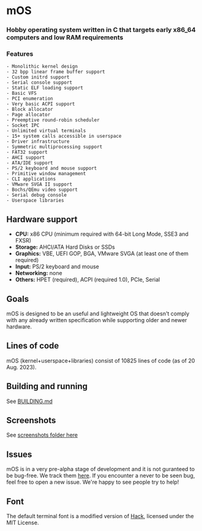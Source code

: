 # mOS

### Hobby operating system written in C that targets early x86_64 computers and low RAM requirements

### Features

    - Monolithic kernel design
    - 32 bpp linear frame buffer support
    - Custom initrd support
    - Serial console support
    - Static ELF loading support
    - Basic VFS
    - PCI enumeration
    - Very basic ACPI support
    - Block allocator
    - Page allocator
    - Preemptive round-robin scheduler
    - Socket IPC
    - Unlimited virtual terminals
    - 15+ system calls accessible in userspace
    - Driver infrastructure
    - Symmetric multiprocessing support
    - FAT32 support
    - AHCI support
    - ATA/IDE support
    - PS/2 keyboard and mouse support
    - Primitive window management
    - CLI applications
    - VMware SVGA II support
    - Bochs/QEmu video support
    - Serial debug console
    - Userspace libraries

## Hardware support

* **CPU:** x86 CPU (minimum required with 64-bit Long Mode, SSE3 and FXSR)
* **Storage:** AHCI/ATA Hard Disks or SSDs
* **Graphics:** VBE, UEFI GOP, BGA, VMware SVGA (at least one of them required)
* **Input:** PS/2 keyboard and mouse
* **Networking:** none
* **Others:** HPET (required), ACPI (required 1.0), PCIe, Serial

## Goals

mOS is designed to be an useful and lightweight OS that doesn't comply with any already written specification while supporting older and newer hardware.

## Lines of code

mOS (kernel+userspace+libraries) consist of 10825 lines of code (as of 20 Aug. 2023).

## Building and running

See [BUILDING.md](./docs/BUILDING.md)

## Screenshots

See [screenshots folder here](./docs/gallery/)

## Issues

mOS is in a very pre-alpha stage of development and it is not guranteed to be bug-free. We track them [here](https://github.com/Moldytzu/mOS/issues). If you encounter a never to be seen bug, feel free to open a new issue. We're happy to see people try to help!

## Font

The default terminal font is a modified version of [Hack](https://github.com/source-foundry/Hack), licensed under the MIT License.
